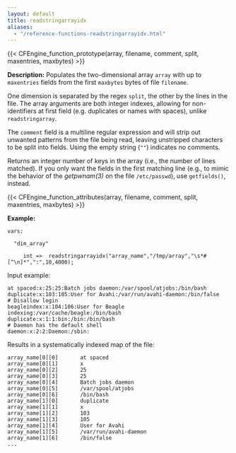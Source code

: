 ```yaml
---
layout: default
title: readstringarrayidx
aliases:
  - "/reference-functions-readstringarrayidx.html"
---
```


{{< CFEngine_function_prototype(array, filename, comment, split, maxentries, maxbytes) >}}

**Description:** Populates the two-dimensional array `array` with up to
`maxentries` fields from the first `maxbytes` bytes of file `filename`.

One dimension is separated by the regex `split`, the other by the lines in
the file. The array arguments are both integer indexes, allowing for
non-identifiers at first field (e.g. duplicates or names with spaces), unlike
`readstringarray`.

The `comment` field is a multiline regular expression and will strip out
unwanted patterns from the file being read, leaving unstripped characters to be
split into fields. Using the empty string (`""`) indicates no comments.

Returns an integer number of keys in the array (i.e., the number of lines
matched). If you only want the fields in the first matching line (e.g., to
mimic the behavior of the _getpwnam(3)_ on the file `/etc/passwd`), use
`getfields()`, instead.

{{< CFEngine_function_attributes(array, filename, comment, split, maxentries, maxbytes) >}}

**Example:**

```cf3
vars:

  "dim_array"

     int =>  readstringarrayidx("array_name","/tmp/array","\s*#[^\n]*",":",10,4000);
```

Input example:

```
at spaced:x:25:25:Batch jobs daemon:/var/spool/atjobs:/bin/bash
duplicate:x:103:105:User for Avahi:/var/run/avahi-daemon:/bin/false    # Disallow login
beagleindex:x:104:106:User for Beagle indexing:/var/cache/beagle:/bin/bash
duplicate:x:1:1:bin:/bin:/bin/bash
# Daemon has the default shell
daemon:x:2:2:Daemon:/sbin:
```

Results in a systematically indexed map of the file:

```
array_name[0][0]       at spaced
array_name[0][1]       x
array_name[0][2]       25
array_name[0][3]       25
array_name[0][4]       Batch jobs daemon
array_name[0][5]       /var/spool/atjobs
array_name[0][6]       /bin/bash
array_name[1][0]       duplicate
array_name[1][1]       x
array_name[1][2]       103
array_name[1][3]       105
array_name[1][4]       User for Avahi
array_name[1][5]       /var/run/avahi-daemon
array_name[1][6]       /bin/false
...
```
